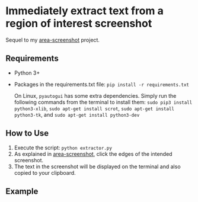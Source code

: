 # Immediately extract text from a region of interest screenshot

Sequel to my [area-screenshot](https://github.com/oluminous/area-screenshot) project.

## Requirements
  - Python 3+
  - Packages in the requirements.txt file: ```pip install -r requirements.txt```
  
    On Linux, ```pyautogui``` has some extra dependencies. Simply run the following commands from the terminal to install them:
    ```sudo pip3 install python3-xlib```, 
    ```sudo apt-get install scrot```, 
    ```sudo apt-get install python3-tk```, and 
    ```sudo apt-get install python3-dev``` 
  
## How to Use
  1. Execute the script: ```python extractor.py```
  2. As explained in [area-screenshot](https://github.com/oluminous/area-screenshot), click the edges of the intended screenshot.
  3. The text in the screenshot will be displayed on the terminal and also copied to your clipboard.

## Example

 

